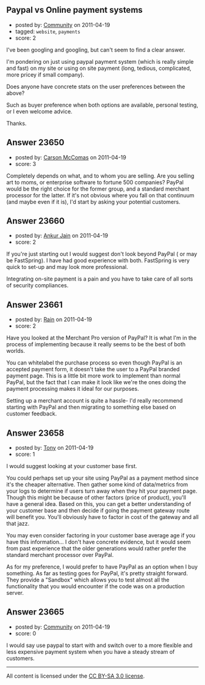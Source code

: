 ## Paypal vs Online payment systems

- posted by: [Community](https://stackexchange.com/users/-1/-1-community) on 2011-04-19
- tagged: `website`, `payments`
- score: 2

I've been googling and googling, but can't seem to find a clear answer.  

I'm pondering on just using paypal payment system (which is really simple and fast) on my site or using on site payment (long, tedious, complicated, more pricey if small company).

Does anyone have concrete stats on the user preferences between the above?

Such as buyer preference when both options are available, personal testing, or I even welcome advice.

Thanks.


## Answer 23650

- posted by: [Carson McComas](https://stackexchange.com/users/-1/9422-carson-mccomas) on 2011-04-19
- score: 3

Completely depends on what, and to whom you are selling. Are you selling art to moms, or enterprise software to fortune 500 companies? PayPal would be the right choice for the former group, and a standard merchant processor for the latter. If it's not obvious where you fall on that continuum (and maybe even if it is), I'd start by asking your potential customers.


## Answer 23660

- posted by: [Ankur Jain](https://stackexchange.com/users/-1/6146-ankur-jain) on 2011-04-19
- score: 2

If you're just starting out I would suggest don't look beyond PayPal ( or may be FastSpring).
I have had good experience with both. FastSpring is very quick to set-up and may look more professional.

Integrating on-site payment is a pain and you have to take care of all sorts of security compliances.


## Answer 23661

- posted by: [Rain](https://stackexchange.com/users/-1/9208-rain) on 2011-04-19
- score: 2

Have you looked at the Merchant Pro version of PayPal? It is what I'm in the process of implementing because it really seems to be the best of both worlds.

You can whitelabel the purchase process so even though PayPal is an accepted payment form, it doesn't take the user to a PayPal branded payment page. This is a little bit more work to implement than normal PayPal, but the fact that I can make it look like we're the ones doing the payment processing makes it ideal for our purposes.

Setting up a merchant account is quite a hassle- I'd really recommend starting with PayPal and then migrating to something else based on customer feedback.


## Answer 23658

- posted by: [Tony](https://stackexchange.com/users/-1/9796-tony) on 2011-04-19
- score: 1

I would suggest looking at your customer base first. 

You could perhaps set up your site using PayPal as a payment method since it's the cheaper alternative. Then gather some kind of data/metrics from your logs to determine if users turn away when they hit your payment page. Though this might be because of other factors (price of product), you'll have a general idea. Based on this, you can get a better understanding of your customer base and then decide if going the payment gateway route will benefit you. You'll obviously have to factor in cost of the gateway and all that jazz.

You may even consider factoring in your customer base average age if you have this information... I don't have concrete evidence, but it would seem from past experience that the older generations would rather prefer the standard merchant processor over PayPal.

As for my preference, I would prefer to have PayPal as an option when I buy something. As far as testing goes for PayPal, it's pretty straight forward. They provide a "Sandbox" which allows you to test almost all the functionality that you would encounter if the code was on a production server.


## Answer 23665

- posted by: [Community](https://stackexchange.com/users/-1/-1-community) on 2011-04-19
- score: 0

I would say use paypal to start with and switch over to a more flexible and less expensive payment system when you have a steady stream of customers.



---

All content is licensed under the [CC BY-SA 3.0 license](https://creativecommons.org/licenses/by-sa/3.0/).
